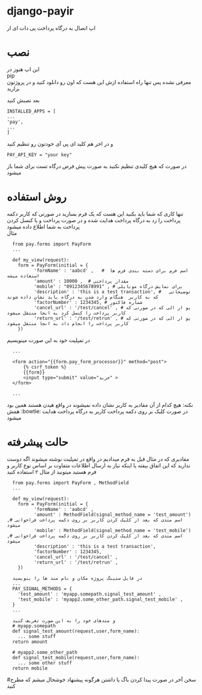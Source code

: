 # django-payir
  اپ اتصال به درگاه پرداخت پی دات ای ار
  
# نصب 
  این اپ هنوز در  <br /> 
  pip <br />
  معرفی نشده پس تنها راه استفاده ازش این هست که اون رو دانلود کنید و در پروژتون بزارید
  
  بعد نصبش کنید 
  ```
  INSTALLED_APPS = [
  ...
  'pay',
  ...
  ]
  ```
  و در اخر هم کلید ای پی آی خودتون رو تنظیم کنید
  ``` 
  PAY_API_KEY = "your key"  
  ```
  در صورت که هیچ کلیدی تنظیم نکنید به صورت پیش فرض درگاه تست برای شما باز میشود
  
 # روش استفاده
  تنها کاری که شما باید بکنید این هست که یک فرم بسازید در صورتی که کاربر دکمه
  پرداخت را زد به درگاه پرداخت هدایت شده و در صورت پرداخت و یا کنسل کردن 
  پرداخت به شما اطلاع داده میشود 
  <br />
  مثال
  ```
    from pay.forms import PayForm
    ...
    
    def my_view(request):
      form = PayForm(initial = {
            'formName' : 'aabcd' ,   #  اسم فرم برای دسته بندی فرم ها استغاده میشه
            'amount' : 10000 ,  # مقدار پرداختی
            'mobile' : "0912345678991" , # برای نمایش درگاه موبایلی 
            'description' : 'this is a test transaction', #   توضیحاتی که به کاربر  هنگام وارد شدن به درگاه باید نشان داده شوند
            'factorNumber' : 1234345, # شماره فاکتور
            'cancel_url' : '/test/cancel' , # یو ار الی که در صورتی که کاربر پرداخت را کنسل کرد به انجا منتقل میشود
            'return_url' : '/test/retrun' , # یو ار الی که در صورتی که کاربر پرداخت را انجام داد به انجا منتقل میشود
      })
  ```
  در تمپلیت خود به این صورت مینویسیم
  ```
    ...
    
    <form action="{{form.pay_form_processor}}" method="post">
        {% csrf_token %}
        {{form}}
        <input type="submit" value="خرید" >
    </form> 
    
    ...
  
  ```
  نکته: هیچ کدام از آن مقادیر به کاربر نشان داده نمیشوند در واقع هیدن هستند
  همین بود همش :bowtie: 
  در صورت کلیک بر روی دکمه پرداخت کاربر به درگاه پرداخت هدایت میشود 
  
# حالت پیشرفته
  مقادیری که در مثال قبل به فرم میدادیم در واقع در تمپلیت نوشته میشوند اگه دوست ندارید که این اتفاق 
  بیفته یا اینکه نیاز به ارسال اطلاعات متفاوت بر اساس نوع کاربر و فرم هستید میتونید از  مثال ۲ استفاده کنید
  
  ```
    from pay.forms import PayForm , MethodField
    ...
    
    def my_view(request):
      form = PayForm(initial = {
            'formName' : 'aabcd' ,  
            'amount' : MethodField(signal_method_name = 'test_amount') ,# اسم متدی که بعد از کلیک کردن کاربر بر روی دکمه پرداخت فراخوانی میشود  
            'mobile' : MethodField(signal_method_name = 'test_mobile') ,# اسم متدی که بعد از کلیک کردن کاربر بر روی دکمه پرداخت فراخوانی میشود   
            'description' : 'this is a test transaction', 
            'factorNumber' : 1234345, 
            'cancel_url' : '/test/cancel' , 
            'return_url' : '/test/retrun' , 
      })
    
    در فایل ستینگ پروژه مکان و نام متد ها را بنویسید
    ...
    PAY_SIGNAL_METHODS = {
      'test_amount' : 'myapp.somepath.signal_test_amount' ,
      'test_mobile' : 'myapp2.some_other_path.signal_test_mobile' ,
    }
    ...
    
    و متدهای خود را به این صورت تعریف کنید
    # myapp.somepath
    def signal_test_amount(request,user,form_name):
      ... some stuff 
    return amount
    
    # myapp2.some_other_path
    def signal_test_mobile(request,user,form_name):
      ... some other stuff
    return mobile
  ```
  
#سخن آخر 
 در صورت پیدا کردن باگ یا داشتن هرگونه پیشنهاد خوشحال میشم که مطرح کنید
  
  
  
  
  
  
  
 
  